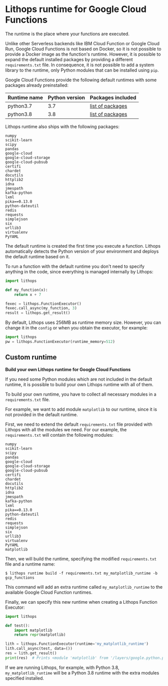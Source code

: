 # Lithops runtime for Google Cloud Functions

The runtime is the place where your functions are executed.

Unlike other Serverless backends like IBM Cloud Function or Google Cloud Run, Google Cloud Functions is not based on Docker, so it is not possible to provide a Docker image as the function's runtime.
However, it is possible to expand the default installed packages by providing a different `requirements.txt` file. In consequence, it is not possible to add a system library to the runtime, only Python modules that can be installed using `pip`.

Google Cloud Functions provide the following default runtimes with some packages already preinstalled:

| Runtime name | Python version | Packages included |
| ----| ----| ---- |
| python3.7 | 3.7 | [list of packages](https://cloud.google.com/functions/docs/writing/specifying-dependencies-python#pre-installed_packages) |
| python3.8 | 3.8 | [list of packages](https://cloud.google.com/functions/docs/writing/specifying-dependencies-python#pre-installed_packages) |

Lithops runtime also ships with the following packages:
```
numpy
scikit-learn
scipy
pandas
google-cloud
google-cloud-storage
google-cloud-pubsub
certifi
chardet
docutils
httplib2
idna
jmespath
kafka-python
lxml
pika==0.13.0
python-dateutil
redis
requests
simplejson
six
urllib3
virtualenv
PyYAML
```

The default runtime is created the first time you execute a function. Lithops automatically detects the Python version of your environment and deploys the default runtime based on it.

To run a function with the default runtime you don't need to specify anything in the code, since everything is managed internally by Lithops:

```python
import lithops

def my_function(x):
    return x + 7

fexec = lithops.FunctionExecutor()
fexec.call_async(my_function, 3)
result = lithops.get_result()
```

By default, Lithops uses 256MB as runtime memory size. However, you can change it in the `config` or when you obtain the executor, for example:

```python
import lithops
pw = lithops.FunctionExecutor(runtime_memory=512)
```

## Custom runtime

**Build your own Lithops runtime for Google Cloud Functions**

If you need some Python modules which are not included in the default runtime, it is possible to build your own Lithops runtime with all of them.

To build your own runtime, you have to collect all necessary modules in a `requirements.txt` file.

For example, we want to add module `matplotlib` to our runtime, since it is not provided in the default runtime.

First, we need to extend the default `requirements.txt` file provided with Lithops with all the modules we need. For our example, the `requirements.txt` will contain the following modules:
```
numpy
scikit-learn
scipy
pandas
google-cloud
google-cloud-storage
google-cloud-pubsub
certifi
chardet
docutils
httplib2
idna
jmespath
kafka-python
lxml
pika==0.13.0
python-dateutil
redis
requests
simplejson
six
urllib3
virtualenv
PyYAML
matplotlib
```

Then, we will build the runtime, specifying the modified `requirements.txt` file and a runtime name:
```
$ lithops runtime build -f requirements.txt my_matplotlib_runtime -b gcp_functions
```

This command will add an extra runtime called `my_matplotlib_runtime` to the available Google Cloud Function runtimes.

Finally, we can specify this new runtime when creating a Lithops Function Executor:

```python
import lithops

def test():
    import matplotlib
    return repr(matplotlib)

lith = lithops.FunctionExecutor(runtime='my_matplotlib_runtime')
lith.call_async(test, data=())
res = lith.get_result()
print(res)  # Prints <module 'matplotlib' from '/layers/google.python.pip/pip/lib/python3.8/site-packages/matplotlib/__init__.py'>
```

If we are running Lithops, for example, with Python 3.8, `my_matplotlib_runtime` will be a Python 3.8 runtime with the extra modules specified installed.
